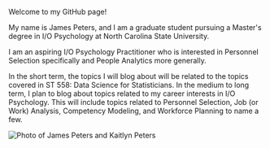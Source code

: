 Welcome to my GitHub page!

My name is James Peters, and I am a graduate student pursuing a Master's degree in I/O Psychology at North Carolina State University.

I am an aspiring I/O Psychology Practitioner who is interested in Personnel Selection specifically and People Analytics more generally.

In the short term, the topics I will blog about will be related to the topics covered in ST 558: Data Science for Statisticians. In the medium to long term, I plan to blog about topics related to my career interests in I/O Psychology. This will include topics related to Personnel Selection, Job (or Work) Analysis, Competency Modeling, and Workforce Planning to name a few.

![Photo of James Peters and Kaitlyn Peters](/jamescpeters/jamescpeters.github.io/docs/assets/images/wedding.jpg)
